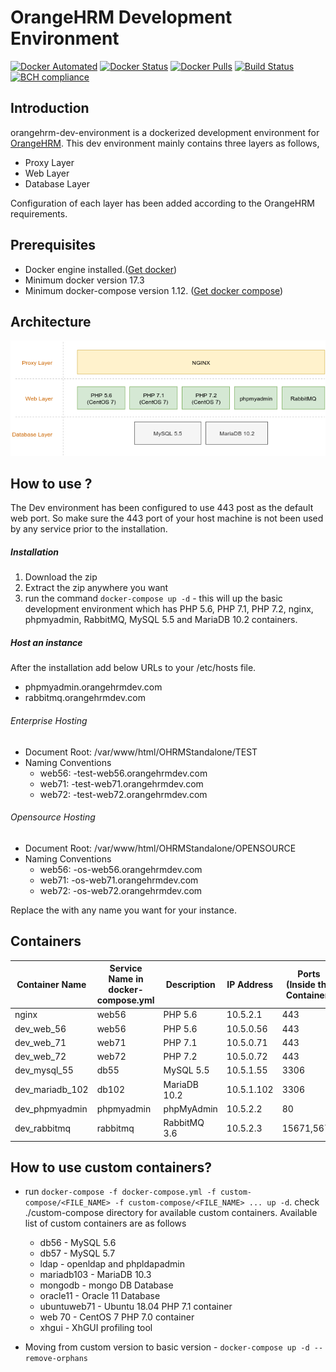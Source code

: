 # OrangeHRM Development Environment
[![Docker Automated](https://img.shields.io/docker/automated/orangehrm/orangehrm-environment-images.svg)](https://hub.docker.com/r/orangehrm/orangehrm-environment-images/) [![Docker Status](https://img.shields.io/docker/build/orangehrm/orangehrm-environment-images.svg)](https://hub.docker.com/r/orangehrm/orangehrm-environment-images/) [![Docker Pulls](https://img.shields.io/docker/pulls/orangehrm/orangehrm-environment-images.svg)](https://hub.docker.com/r/orangehrm/orangehrm-environment-images/) [![Build Status](https://travis-ci.org/orangehrm/orangehrm-dev-environment.svg?branch=master)](https://travis-ci.org/orangehrm/orangehrm-dev-environment) [![BCH compliance](https://bettercodehub.com/edge/badge/orangehrm/orangehrm-dev-environment?branch=master)](https://bettercodehub.com/)

## Introduction
orangehrm-dev-environment is a dockerized development environment for [OrangeHRM](https://www.orangehrm.com/). This dev environment mainly contains three layers as follows,

- Proxy Layer 
- Web Layer
- Database Layer

Configuration of each layer has been added according to the OrangeHRM requirements.


## Prerequisites
- Docker engine installed.([Get docker](https://docs.docker.com/engine/installation/))
- Minimum docker version 17.3
- Minimum docker-compose version 1.12. ([Get docker compose](https://docs.docker.com/compose/install/))

## Architecture
![OrangeHRM Dev Environment Architecture](./utils/doc-helpers/architecture_diagram.png)

## How to use ?

The Dev environment has been configured to use 443 post as the default web port. So make sure the 443 port of your host machine is not been used by any service prior to the installation. 
##### Installation

1. Download the zip
2. Extract the zip anywhere you want
3. run the command `docker-compose up -d` - this will up the basic development environment which has PHP 5.6, PHP 7.1, PHP 7.2, nginx, phpmyadmin, RabbitMQ, MySQL 5.5 and MariaDB 10.2 containers.

##### Host an instance
After the installation add below URLs to your /etc/hosts file.
- phpmyadmin.orangehrmdev.com
- rabbitmq.orangehrmdev.com

###### Enterprise Hosting
- Document Root: /var/www/html/OHRMStandalone/TEST
- Naming Conventions
  - web56: <NAME>-test-web56.orangehrmdev.com
  - web71: <NAME>-test-web71.orangehrmdev.com
  - web72: <NAME>-test-web72.orangehrmdev.com
  
###### Opensource Hosting
- Document Root: /var/www/html/OHRMStandalone/OPENSOURCE
- Naming Conventions
  - web56: <NAME>-os-web56.orangehrmdev.com
  - web71: <NAME>-os-web71.orangehrmdev.com
  - web72: <NAME>-os-web72.orangehrmdev.com

Replace the <NAME> with any name you want for your instance.


## Containers

| Container Name | Service Name in docker-compose.yml | Description | IP Address | Ports (Inside the Container) | Ports (Host Machine)|
|----------------|------------------------------------|-------------|------------|------------|---------------------|
| nginx          | web56                              | PHP 5.6     | 10.5.2.1   | 443        | 443
| dev_web_56     | web56                              | PHP 5.6     | 10.5.0.56  | 443        | - |
| dev_web_71     | web71                              | PHP 7.1     | 10.5.0.71  | 443        | - |
| dev_web_72     | web72                              | PHP 7.2     | 10.5.0.72  | 443        | - |
| dev_mysql_55   | db55                               | MySQL 5.5   | 10.5.1.55  | 3306       | - |
| dev_mariadb_102| db102                              | MariaDB 10.2| 10.5.1.102 | 3306       | - |
| dev_phpmyadmin | phpmyadmin                         | phpMyAdmin  | 10.5.2.2   | 80         | - |
| dev_rabbitmq   | rabbitmq                           | RabbitMQ 3.6| 10.5.2.3   | 15671,5671 | 15671 |

## How to use custom containers?
- run `docker-compose -f docker-compose.yml -f custom-compose/<FILE_NAME> -f custom-compose/<FILE_NAME> ... up -d`. check ./custom-compose directory for available custom containers. Available list of custom containers are as follows
  
  - db56 - MySQL 5.6
  - db57 - MySQL 5.7
  - ldap - openldap and phpldapadmin
  - mariadb103 - MariaDB 10.3
  - mongodb - mongo DB Database
  - oracle11 - Oracle 11 Database
  - ubuntuweb71 - Ubuntu 18.04 PHP 7.1 container
  - web 70 - CentOS 7 PHP 7.0 container
  - xhgui - XhGUI profiling tool
  
- Moving from custom version to basic version -  `docker-compose up -d --remove-orphans`
